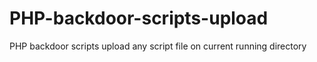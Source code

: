 # PHP-backdoor-scripts-upload
PHP backdoor scripts upload any script file on current running directory 
